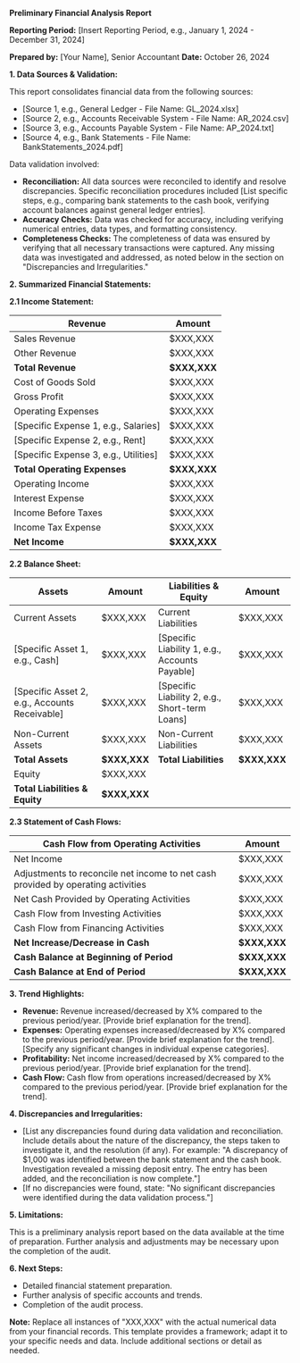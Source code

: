 **Preliminary Financial Analysis Report**

**Reporting Period:**  [Insert Reporting Period, e.g., January 1, 2024 - December 31, 2024]

**Prepared by:** [Your Name], Senior Accountant
**Date:** October 26, 2024


**1. Data Sources & Validation:**

This report consolidates financial data from the following sources:

* [Source 1, e.g., General Ledger - File Name: GL_2024.xlsx]
* [Source 2, e.g., Accounts Receivable System - File Name: AR_2024.csv]
* [Source 3, e.g., Accounts Payable System - File Name: AP_2024.txt]
* [Source 4,  e.g., Bank Statements - File Name: BankStatements_2024.pdf]


Data validation involved:

* **Reconciliation:**  All data sources were reconciled to identify and resolve discrepancies.  Specific reconciliation procedures included [List specific steps, e.g., comparing bank statements to the cash book, verifying account balances against general ledger entries].
* **Accuracy Checks:**  Data was checked for accuracy, including verifying numerical entries, data types, and formatting consistency.
* **Completeness Checks:**  The completeness of data was ensured by verifying that all necessary transactions were captured.  Any missing data was investigated and addressed, as noted below in the section on "Discrepancies and Irregularities."


**2. Summarized Financial Statements:**

**2.1 Income Statement:**

| Revenue                   | Amount   |
|---------------------------|----------|
| Sales Revenue             | $XXX,XXX  |
| Other Revenue             | $XXX,XXX  |
| **Total Revenue**         | **$XXX,XXX** |
| Cost of Goods Sold        | $XXX,XXX  |
| Gross Profit              | $XXX,XXX  |
| Operating Expenses        | $XXX,XXX  |
| [Specific Expense 1, e.g., Salaries]| $XXX,XXX  |
| [Specific Expense 2, e.g., Rent] | $XXX,XXX  |
| [Specific Expense 3, e.g., Utilities]| $XXX,XXX  |
| **Total Operating Expenses** | **$XXX,XXX** |
| Operating Income          | $XXX,XXX  |
| Interest Expense          | $XXX,XXX  |
| Income Before Taxes       | $XXX,XXX  |
| Income Tax Expense        | $XXX,XXX  |
| **Net Income**            | **$XXX,XXX** |


**2.2 Balance Sheet:**

| Assets                     | Amount   | Liabilities & Equity        | Amount   |
|---------------------------|----------|-----------------------------|----------|
| Current Assets             | $XXX,XXX  | Current Liabilities         | $XXX,XXX  |
| [Specific Asset 1, e.g., Cash]| $XXX,XXX  | [Specific Liability 1, e.g., Accounts Payable]| $XXX,XXX  |
| [Specific Asset 2, e.g., Accounts Receivable] | $XXX,XXX  | [Specific Liability 2, e.g., Short-term Loans] | $XXX,XXX  |
| Non-Current Assets        | $XXX,XXX  | Non-Current Liabilities     | $XXX,XXX  |
| **Total Assets**           | **$XXX,XXX** | **Total Liabilities**       | **$XXX,XXX** |
| Equity                     | $XXX,XXX  |                             |          |
| **Total Liabilities & Equity** | **$XXX,XXX** |                             |          |


**2.3 Statement of Cash Flows:**

| Cash Flow from Operating Activities | Amount   |
|-------------------------------------|----------|
| Net Income                         | $XXX,XXX  |
| Adjustments to reconcile net income to net cash provided by operating activities  | $XXX,XXX  |
| Net Cash Provided by Operating Activities | $XXX,XXX  |
| Cash Flow from Investing Activities  | $XXX,XXX  |
| Cash Flow from Financing Activities | $XXX,XXX  |
| **Net Increase/Decrease in Cash**     | **$XXX,XXX** |
| **Cash Balance at Beginning of Period** | **$XXX,XXX** |
| **Cash Balance at End of Period**      | **$XXX,XXX** |


**3. Trend Highlights:**

* **Revenue:** Revenue increased/decreased by X% compared to the previous period/year.  [Provide brief explanation for the trend].
* **Expenses:** Operating expenses increased/decreased by X% compared to the previous period/year. [Provide brief explanation for the trend].  [Specify any significant changes in individual expense categories].
* **Profitability:** Net income increased/decreased by X% compared to the previous period/year. [Provide brief explanation for the trend].
* **Cash Flow:** Cash flow from operations increased/decreased by X% compared to the previous period/year.  [Provide brief explanation for the trend].


**4. Discrepancies and Irregularities:**

* [List any discrepancies found during data validation and reconciliation.  Include details about the nature of the discrepancy, the steps taken to investigate it, and the resolution (if any). For example:  "A discrepancy of $1,000 was identified between the bank statement and the cash book.  Investigation revealed a missing deposit entry.  The entry has been added, and the reconciliation is now complete."]
* [If no discrepancies were found, state:  "No significant discrepancies were identified during the data validation process."]


**5.  Limitations:**

This is a preliminary analysis report based on the data available at the time of preparation.  Further analysis and adjustments may be necessary upon the completion of the audit.


**6. Next Steps:**

* Detailed financial statement preparation.
* Further analysis of specific accounts and trends.
* Completion of the audit process.

**Note:** Replace all instances of "XXX,XXX" with the actual numerical data from your financial records.  This template provides a framework; adapt it to your specific needs and data.  Include additional sections or detail as needed.